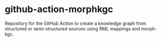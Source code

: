 # github-action-morphkgc
Repository for the GitHub Action to create a knowledge graph from structured or semi-structured sources using RML mappings and morph-kgc. 
   